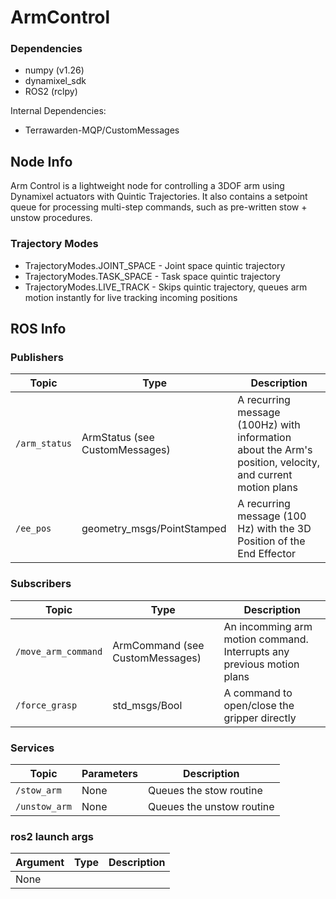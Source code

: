 # ArmControl

### Dependencies


- numpy (v1.26)
- dynamixel_sdk
- ROS2 (rclpy)

Internal Dependencies:
- Terrawarden-MQP/CustomMessages

## Node Info

Arm Control is a lightweight node for controlling a 3DOF arm using Dynamixel actuators with Quintic Trajectories. 
It also contains a setpoint queue for processing multi-step commands, such as pre-written stow + unstow procedures.

### Trajectory Modes
- TrajectoryModes.JOINT_SPACE - Joint space quintic trajectory
- TrajectoryModes.TASK_SPACE - Task space quintic trajectory
- TrajectoryModes.LIVE_TRACK - Skips quintic trajectory, queues arm motion instantly for live tracking incoming positions

## ROS Info

### Publishers
| Topic | Type | Description |
|-------|------|-------------|
| `/arm_status` | ArmStatus (see CustomMessages) | A recurring message (100Hz) with information about the Arm's position, velocity, and current motion plans |
| `/ee_pos` | geometry_msgs/PointStamped | A recurring message (100 Hz) with the 3D Position of the End Effector |

### Subscribers
| Topic | Type | Description |
|-------|------|-------------|
| `/move_arm_command` | ArmCommand (see CustomMessages) | An incomming arm motion command. Interrupts any previous motion plans |
| `/force_grasp` | std_msgs/Bool | A command to open/close the gripper directly |

### Services
| Topic | Parameters | Description |
|-------|------|-------------|
| `/stow_arm` | None | Queues the stow routine |
| `/unstow_arm` | None | Queues the unstow routine |

### ros2 launch args
| Argument | Type | Description |
|-------|------|-------------|
| None |  | |